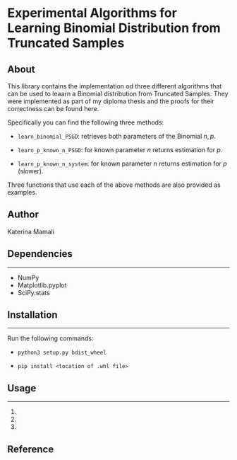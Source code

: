 # Experimental Algorithms for Learning Binomial Distribution from Truncated Samples


## About
This library contains the implementation od three different algorithms that can be used to leaarn a Binomial distribution from Truncated Samples.
They were implemented as part of my diploma thesis and the proofs for their correctness can be found here.

Specifically you can find the following three methods:

* `learn_binomial_PSGD`: retrieves both parameters of the Binomial $n, p$.

* `learn_p_known_n_PSGD`: for known parameter $n$ returns estimation for $p$.

* `learn_p_known_n_system`: for known parameter $n$ returns estimation for $p$ (slower).

Three functions that use each of the above methods are also provided as examples.


## Author
Katerina Mamali


## Dependencies
---
* NumPy
* Matplotlib.pyplot
* SciPy.stats

## Installation
---
Run the following commands:

* `python3 setup.py bdist_wheel`

* `pip install <location of .whl file>`

## Usage
---
1.

2.

3.

## Reference
